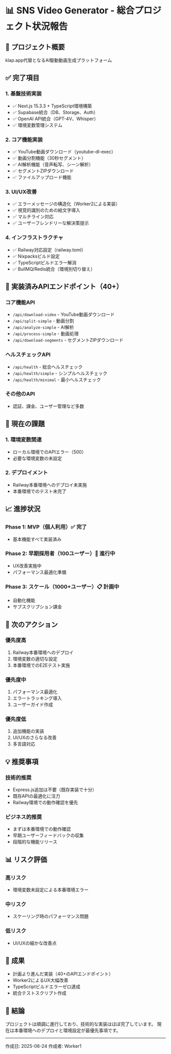 # 📊 SNS Video Generator - 総合プロジェクト状況報告

## 🎯 プロジェクト概要
klap.app代替となるAI駆動動画生成プラットフォーム

## ✅ 完了項目

### 1. 基盤技術実装
- ✅ Next.js 15.3.3 + TypeScript環境構築
- ✅ Supabase統合（DB、Storage、Auth）
- ✅ OpenAI API統合（GPT-4V、Whisper）
- ✅ 環境変数管理システム

### 2. コア機能実装
- ✅ YouTube動画ダウンロード（youtube-dl-exec）
- ✅ 動画分割機能（30秒セグメント）
- ✅ AI解析機能（音声転写、シーン解析）
- ✅ セグメントZIPダウンロード
- ✅ ファイルアップロード機能

### 3. UI/UX改善
- ✅ エラーメッセージの構造化（Worker2による実装）
- ✅ 視覚的識別のための絵文字導入
- ✅ マルチライン対応
- ✅ ユーザーフレンドリーな解決策提示

### 4. インフラストラクチャ
- ✅ Railway対応設定（railway.toml）
- ✅ Nixpacksビルド設定
- ✅ TypeScriptビルドエラー解消
- ✅ BullMQ/Redis統合（環境別切り替え）

## 📁 実装済みAPIエンドポイント（40+）

### コア機能API
- `/api/download-video` - YouTube動画ダウンロード
- `/api/split-simple` - 動画分割
- `/api/analyze-simple` - AI解析
- `/api/process-simple` - 動画処理
- `/api/download-segments` - セグメントZIPダウンロード

### ヘルスチェックAPI
- `/api/health` - 総合ヘルスチェック
- `/api/health/simple` - シンプルヘルスチェック
- `/api/health/minimal` - 最小ヘルスチェック

### その他のAPI
- 認証、課金、ユーザー管理など多数

## 🚧 現在の課題

### 1. 環境変数関連
- ローカル環境でのAPIエラー（500）
- 必要な環境変数の未設定

### 2. デプロイメント
- Railway本番環境へのデプロイ未実施
- 本番環境でのテスト未完了

## 📈 進捗状況

### Phase 1: MVP（個人利用）✅ 完了
- 基本機能すべて実装済み

### Phase 2: 早期採用者（100ユーザー）🔄 進行中
- UX改善実施中
- パフォーマンス最適化準備

### Phase 3: スケール（1000+ユーザー）📋 計画中
- 自動化機能
- サブスクリプション課金

## 🎯 次のアクション

### 優先度高
1. Railway本番環境へのデプロイ
2. 環境変数の適切な設定
3. 本番環境でのE2Eテスト実施

### 優先度中
1. パフォーマンス最適化
2. エラートラッキング導入
3. ユーザーガイド作成

### 優先度低
1. 追加機能の実装
2. UI/UXのさらなる改善
3. 多言語対応

## 💡 推奨事項

### 技術的推奨
- Express.js追加は不要（既存実装で十分）
- 既存APIの最適化に注力
- Railway環境での動作確認を優先

### ビジネス的推奨
- まずは本番環境での動作確認
- 早期ユーザーフィードバックの収集
- 段階的な機能リリース

## 📊 リスク評価

### 高リスク
- 環境変数未設定による本番環境エラー

### 中リスク
- スケーリング時のパフォーマンス問題

### 低リスク
- UI/UXの細かな改善点

## 🎉 成果

- 計画より進んだ実装（40+のAPIエンドポイント）
- Worker2によるUX大幅改善
- TypeScriptビルドエラーゼロ達成
- 統合テストスクリプト作成

## 📝 結論

プロジェクトは順調に進行しており、技術的な実装はほぼ完了しています。
現在は本番環境へのデプロイと環境設定が最優先事項です。

---
作成日: 2025-06-24
作成者: Worker1